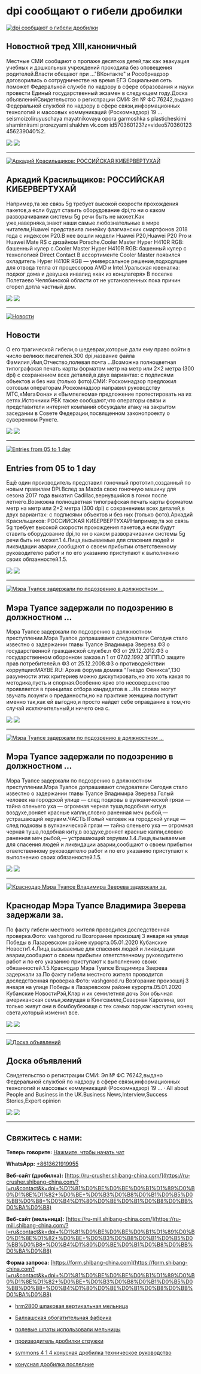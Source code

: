 # dpi сообщают о гибели дробилки

<a href="https://swt.shibang-china.com/?l=ru&img&k=dpi+%D1%81%D0%BE%D0%BE%D0%B1%D1%89%D0%B0%D1%8E%D1%82+%D0%BE+%D0%B3%D0%B8%D0%B1%D0%B5%D0%BB%D0%B8+%D0%B4%D1%80%D0%BE%D0%B1%D0%B8%D0%BB%D0%BA%D0%B8" target="_blank">![dpi сообщают о гибели дробилки](http://static.shibang-china.com/all-800x300/1015.jpg)</a>

## Новостной тред XIII,каноничный
Местные СМИ сообщают о пропаже десятков детей,так как эвакуация учебных и дошкольных учреждений проходила без оповещения родителей.Власти обещают при …&quot;ВКонтакте&quot; и Рособрнадзор договорились о сотрудничестве на время ЕГЭ Социальная сеть поможет Федеральной службе по надзору в сфере образования и науки провести Единый государственный экзамен в следующем году.Доска объявленийСвидетельство о регистрации СМИ: Эл № ФС 76242,выдано Федеральной службой по надзору в сфере связи,информационных технологий и массовых коммуникаций (Роскомнадзор) 19 …seismoizoliruyuschaya mayatnikovaya opora garmoshka s plasticheskimi sharnirnirami prorezyami shakhm vk.com id570360123?z=video570360123 456239040%2.


<a href="https://whatsapp.shibangsoft.com/WhatsApp.php" target="_blank" title="WhatsApp">![](http://static.shibang-china.com/icon/whatsapp.png)</a> <a href="https://swt.shibang-china.com/?l=ru&icon&k=dpi+%D1%81%D0%BE%D0%BE%D0%B1%D1%89%D0%B0%D1%8E%D1%82+%D0%BE+%D0%B3%D0%B8%D0%B1%D0%B5%D0%BB%D0%B8+%D0%B4%D1%80%D0%BE%D0%B1%D0%B8%D0%BB%D0%BA%D0%B8" target="_blank">![](http://static.shibang-china.com/icon/chat-ru.png)</a>

---

<a href="https://swt.shibang-china.com/?l=ru&img&k=dpi+%D1%81%D0%BE%D0%BE%D0%B1%D1%89%D0%B0%D1%8E%D1%82+%D0%BE+%D0%B3%D0%B8%D0%B1%D0%B5%D0%BB%D0%B8+%D0%B4%D1%80%D0%BE%D0%B1%D0%B8%D0%BB%D0%BA%D0%B8" target="_blank">![Аркадий Красильщиков: РОССИЙСКАЯ КИБЕРВЕРТУХАЙ](http://static.shibang-china.com/all-800x300/1132.jpg)</a>

## Аркадий Красильщиков: РОССИЙСКАЯ КИБЕРВЕРТУХАЙ
Например,та же связь 5g требует высокой скорости прохождения пакетов,а если будут ставить оборудование dpi,то ни о каком разворачивании системы 5g речи быть не может.Как уже,наверняка,знают наши самые любознательные в мире читатели,Huawei представила линейку флагманских смартфонов 2018 года с индексом P20.В нее вошли модели Huawei P20,Huawei P20 Pro и Huawei Mate RS c дизайном Porsche.Cooler Master Hyper H410R RGB: башенный кулер с.Cooler Master Hyper H410R RGB: башенный кулер с технологией Direct Contact В ассортименте Cooler Master появился охладитель Hyper H410R RGB — универсальное решение,подходящее для отвода тепла от процессоров AMD и Intel.Уральская ювеналка: поджог дома и девушка инвалид &#171;как из концлагеря&#187; В поселке Полетаево Челябинской области от не установленных пока причин сгорел дотла частный дом.


<a href="https://whatsapp.shibangsoft.com/WhatsApp.php" target="_blank" title="WhatsApp">![](http://static.shibang-china.com/icon/whatsapp.png)</a> <a href="https://swt.shibang-china.com/?l=ru&icon&k=dpi+%D1%81%D0%BE%D0%BE%D0%B1%D1%89%D0%B0%D1%8E%D1%82+%D0%BE+%D0%B3%D0%B8%D0%B1%D0%B5%D0%BB%D0%B8+%D0%B4%D1%80%D0%BE%D0%B1%D0%B8%D0%BB%D0%BA%D0%B8" target="_blank">![](http://static.shibang-china.com/icon/chat-ru.png)</a>

---

<a href="https://swt.shibang-china.com/?l=ru&img&k=dpi+%D1%81%D0%BE%D0%BE%D0%B1%D1%89%D0%B0%D1%8E%D1%82+%D0%BE+%D0%B3%D0%B8%D0%B1%D0%B5%D0%BB%D0%B8+%D0%B4%D1%80%D0%BE%D0%B1%D0%B8%D0%BB%D0%BA%D0%B8" target="_blank">![Новости](http://static.shibang-china.com/all-800x300/907.jpg)</a>

## Новости
О его трагической гибели,о шедеврах,которые дали ему право войти в число великих писателей.300 dpi,название файла Фамилия,Имя,Отчество,полевая почта …Возможна полноцветная типографская печать карты форматом метр на метр или 2&#215;2 метра (300 dpi) с сохранением всех деталей,в двух вариантах: с подписями объектов и без них (только фото).СМИ: Роскомнадзор предложил сотовым операторам.Роскомнадзор направил руководству МТС,&#171;МегаФона&#187; и &#171;Вымпелкома&#187; предложение протестировать на их сетях.Источники РБК также сообщают,что операторы связи и представители интернет компаний обсуждали атаку на закрытом заседании в Совете Федерации,посвященном законопроекту о суверенном Рунете.


<a href="https://whatsapp.shibangsoft.com/WhatsApp.php" target="_blank" title="WhatsApp">![](http://static.shibang-china.com/icon/whatsapp.png)</a> <a href="https://swt.shibang-china.com/?l=ru&icon&k=dpi+%D1%81%D0%BE%D0%BE%D0%B1%D1%89%D0%B0%D1%8E%D1%82+%D0%BE+%D0%B3%D0%B8%D0%B1%D0%B5%D0%BB%D0%B8+%D0%B4%D1%80%D0%BE%D0%B1%D0%B8%D0%BB%D0%BA%D0%B8" target="_blank">![](http://static.shibang-china.com/icon/chat-ru.png)</a>

---

<a href="https://swt.shibang-china.com/?l=ru&img&k=dpi+%D1%81%D0%BE%D0%BE%D0%B1%D1%89%D0%B0%D1%8E%D1%82+%D0%BE+%D0%B3%D0%B8%D0%B1%D0%B5%D0%BB%D0%B8+%D0%B4%D1%80%D0%BE%D0%B1%D0%B8%D0%BB%D0%BA%D0%B8" target="_blank">![Entries from 05 to 1 day](http://static.shibang-china.com/all-800x300/1494.jpg)</a>

## Entries from 05 to 1 day
Ещё один производитель представил гоночный прототип,созданный по новым правилам DPi.Вслед за Mazda свою гоночную машину для сезона 2017 года выкатил Cadillac,вернувшийся в гонки после летнего.Возможна полноцветная типографская печать карты форматом метр на метр или 2&#215;2 метра (300 dpi) с сохранением всех деталей,в двух вариантах: с подписями объектов и без них (только фото).Аркадий Красильщиков: РОССИЙСКАЯ КИБЕРВЕРТУХАЙНапример,та же связь 5g требует высокой скорости прохождения пакетов,а если будут ставить оборудование dpi,то ни о каком разворачивании системы 5g речи быть не может.1.4.Лица,вызываемые для спасения людей и ликвидации аварии,сообщают о своем прибытии ответственному руководителю работ и по его указанию приступают к выполнению своих обязанностей.1.5.


<a href="https://whatsapp.shibangsoft.com/WhatsApp.php" target="_blank" title="WhatsApp">![](http://static.shibang-china.com/icon/whatsapp.png)</a> <a href="https://swt.shibang-china.com/?l=ru&icon&k=dpi+%D1%81%D0%BE%D0%BE%D0%B1%D1%89%D0%B0%D1%8E%D1%82+%D0%BE+%D0%B3%D0%B8%D0%B1%D0%B5%D0%BB%D0%B8+%D0%B4%D1%80%D0%BE%D0%B1%D0%B8%D0%BB%D0%BA%D0%B8" target="_blank">![](http://static.shibang-china.com/icon/chat-ru.png)</a>

---

<a href="https://swt.shibang-china.com/?l=ru&img&k=dpi+%D1%81%D0%BE%D0%BE%D0%B1%D1%89%D0%B0%D1%8E%D1%82+%D0%BE+%D0%B3%D0%B8%D0%B1%D0%B5%D0%BB%D0%B8+%D0%B4%D1%80%D0%BE%D0%B1%D0%B8%D0%BB%D0%BA%D0%B8" target="_blank">![Мэра Туапсе задержали по подозрению в должностном …](http://static.shibang-china.com/all-800x300/1152.jpg)</a>

## Мэра Туапсе задержали по подозрению в должностном …
Мэра Туапсе задержали по подозрению в должностном преступлении.Мэра Туапсе допрашивают следователи Сегодня стало известно о задержании главы Туапсе Владимира Зверева.ФЗ о государственной гражданской службе.n ФЗ от 29.12.2012.ФЗ о государственном оборонном заказе.n 1 от 07.02.1992 ЗППП.О защите прав потребителей.n ФЗ от 25.12.2008.ФЗ о противодействии коррупции:MAYBE.RU: Архив форума домика &quot;Гнездо Феникса&quot;,13О разумности этих критериев можно дискутировать,но это хоть какая то методика,пусть и спорная.Особенно ярко это несовершенство проявляется в принципах отбора кандидатов в …На словах могут звучать лозунги о преданности,но на практике женщина поступит именно так,как ей выгодно,и просто найдет себе оправдание в том,что случай исключительный,и ничего она с.


<a href="https://whatsapp.shibangsoft.com/WhatsApp.php" target="_blank" title="WhatsApp">![](http://static.shibang-china.com/icon/whatsapp.png)</a> <a href="https://swt.shibang-china.com/?l=ru&icon&k=dpi+%D1%81%D0%BE%D0%BE%D0%B1%D1%89%D0%B0%D1%8E%D1%82+%D0%BE+%D0%B3%D0%B8%D0%B1%D0%B5%D0%BB%D0%B8+%D0%B4%D1%80%D0%BE%D0%B1%D0%B8%D0%BB%D0%BA%D0%B8" target="_blank">![](http://static.shibang-china.com/icon/chat-ru.png)</a>

---

<a href="https://swt.shibang-china.com/?l=ru&img&k=dpi+%D1%81%D0%BE%D0%BE%D0%B1%D1%89%D0%B0%D1%8E%D1%82+%D0%BE+%D0%B3%D0%B8%D0%B1%D0%B5%D0%BB%D0%B8+%D0%B4%D1%80%D0%BE%D0%B1%D0%B8%D0%BB%D0%BA%D0%B8" target="_blank">![Мэра Туапсе задержали по подозрению в должностном …](http://static.shibang-china.com/all-800x300/622.jpg)</a>

## Мэра Туапсе задержали по подозрению в должностном …
Мэра Туапсе задержали по подозрению в должностном преступлении.Мэра Туапсе допрашивают следователи Сегодня стало известно о задержании главы Туапсе Владимира Зверева.Голый человек на городской улице — след подковы в вулканической грязи — тайна оленьего уха — огромная черная туша,подобная киту,в воздухе,роняет красные капли,словно раненная меч рыбой,— устрашающий херувим.ЧАСТЬ IГолый человек на городской улице — след подковы в вулканической грязи — тайна оленьего уха — огромная черная туша,подобная киту,в воздухе,роняет красные капли,словно раненная меч рыбой,— устрашающий херувим.1.4.Лица,вызываемые для спасения людей и ликвидации аварии,сообщают о своем прибытии ответственному руководителю работ и по его указанию приступают к выполнению своих обязанностей.1.5.


<a href="https://whatsapp.shibangsoft.com/WhatsApp.php" target="_blank" title="WhatsApp">![](http://static.shibang-china.com/icon/whatsapp.png)</a> <a href="https://swt.shibang-china.com/?l=ru&icon&k=dpi+%D1%81%D0%BE%D0%BE%D0%B1%D1%89%D0%B0%D1%8E%D1%82+%D0%BE+%D0%B3%D0%B8%D0%B1%D0%B5%D0%BB%D0%B8+%D0%B4%D1%80%D0%BE%D0%B1%D0%B8%D0%BB%D0%BA%D0%B8" target="_blank">![](http://static.shibang-china.com/icon/chat-ru.png)</a>

---

<a href="https://swt.shibang-china.com/?l=ru&img&k=dpi+%D1%81%D0%BE%D0%BE%D0%B1%D1%89%D0%B0%D1%8E%D1%82+%D0%BE+%D0%B3%D0%B8%D0%B1%D0%B5%D0%BB%D0%B8+%D0%B4%D1%80%D0%BE%D0%B1%D0%B8%D0%BB%D0%BA%D0%B8" target="_blank">![Краснодар Мэра Туапсе Владимира Зверева задержали за.](http://static.shibang-china.com/all-800x300/1482.jpg)</a>

## Краснодар Мэра Туапсе Владимира Зверева задержали за.
По факту гибели местного жителя проводится доследственная проверка.Фото: vashgorod.ru Возгорание произошлj 3 января на улице Победы в Лазаревском районе курорта.05.01.2020 Кубанские Новости1.4.Лица,вызываемые для спасения людей и ликвидации аварии,сообщают о своем прибытии ответственному руководителю работ и по его указанию приступают к выполнению своих обязанностей.1.5.Краснодар Мэра Туапсе Владимира Зверева задержали за.По факту гибели местного жителя проводится доследственная проверка.Фото: vashgorod.ru Возгорание произошлj 3 января на улице Победы в Лазаревском районе курорта.05.01.2020 Кубанские НовостиРэй,Клэр и их семилетняя дочь Зои обычная американская семья,живущая в Кингсвилле,Северная Каролина, вот только живут они в бомбоубежище с тех самых пор,как наступил конец света,который изменил все.


<a href="https://whatsapp.shibangsoft.com/WhatsApp.php" target="_blank" title="WhatsApp">![](http://static.shibang-china.com/icon/whatsapp.png)</a> <a href="https://swt.shibang-china.com/?l=ru&icon&k=dpi+%D1%81%D0%BE%D0%BE%D0%B1%D1%89%D0%B0%D1%8E%D1%82+%D0%BE+%D0%B3%D0%B8%D0%B1%D0%B5%D0%BB%D0%B8+%D0%B4%D1%80%D0%BE%D0%B1%D0%B8%D0%BB%D0%BA%D0%B8" target="_blank">![](http://static.shibang-china.com/icon/chat-ru.png)</a>

---

<a href="https://swt.shibang-china.com/?l=ru&img&k=dpi+%D1%81%D0%BE%D0%BE%D0%B1%D1%89%D0%B0%D1%8E%D1%82+%D0%BE+%D0%B3%D0%B8%D0%B1%D0%B5%D0%BB%D0%B8+%D0%B4%D1%80%D0%BE%D0%B1%D0%B8%D0%BB%D0%BA%D0%B8" target="_blank">![Доска объявлений](http://static.shibang-china.com/all-800x300/787.jpg)</a>

## Доска объявлений
Свидетельство о регистрации СМИ: Эл № ФС 76242,выдано Федеральной службой по надзору в сфере связи,информационных технологий и массовых коммуникаций (Роскомнадзор) 19 …&nbsp;&#0183;&#32;All about People and Business in the UK.Business News,Interview,Success Stories,Expert opinion

<a href="https://whatsapp.shibangsoft.com/WhatsApp.php" target="_blank" title="WhatsApp">![](http://static.shibang-china.com/icon/whatsapp.png)</a> <a href="https://swt.shibang-china.com/?l=ru&icon&k=dpi+%D1%81%D0%BE%D0%BE%D0%B1%D1%89%D0%B0%D1%8E%D1%82+%D0%BE+%D0%B3%D0%B8%D0%B1%D0%B5%D0%BB%D0%B8+%D0%B4%D1%80%D0%BE%D0%B1%D0%B8%D0%BB%D0%BA%D0%B8" target="_blank">![](http://static.shibang-china.com/icon/chat-ru.png)</a>

---
## Свяжитесь с нами:

**Теперь говорите:** [Нажмите, чтобы начать чат](https://swt.shibang-china.com?l=ru&contact&k=dpi+%D1%81%D0%BE%D0%BE%D0%B1%D1%89%D0%B0%D1%8E%D1%82+%D0%BE+%D0%B3%D0%B8%D0%B1%D0%B5%D0%BB%D0%B8+%D0%B4%D1%80%D0%BE%D0%B1%D0%B8%D0%BB%D0%BA%D0%B8)

**WhatsApp:**  [+8613621919955](https://whatsapp.shibangsoft.com/WhatsApp.php)

**Веб-сайт (дробилка):** [https://ru-crusher.shibang-china.com/](https://ru-crusher.shibang-china.com/?l=ru&contact&k=dpi+%D1%81%D0%BE%D0%BE%D0%B1%D1%89%D0%B0%D1%8E%D1%82+%D0%BE+%D0%B3%D0%B8%D0%B1%D0%B5%D0%BB%D0%B8+%D0%B4%D1%80%D0%BE%D0%B1%D0%B8%D0%BB%D0%BA%D0%B8)

**Веб-сайт (мельница):** [https://ru-mill.shibang-china.com/](https://ru-mill.shibang-china.com/?l=ru&contact&k=dpi+%D1%81%D0%BE%D0%BE%D0%B1%D1%89%D0%B0%D1%8E%D1%82+%D0%BE+%D0%B3%D0%B8%D0%B1%D0%B5%D0%BB%D0%B8+%D0%B4%D1%80%D0%BE%D0%B1%D0%B8%D0%BB%D0%BA%D0%B8)

**Форма запроса:** [https://form.shibang-china.com](https://form.shibang-china.com?l=ru&contact&k=dpi+%D1%81%D0%BE%D0%BE%D0%B1%D1%89%D0%B0%D1%8E%D1%82+%D0%BE+%D0%B3%D0%B8%D0%B1%D0%B5%D0%BB%D0%B8+%D0%B4%D1%80%D0%BE%D0%B1%D0%B8%D0%BB%D0%BA%D0%B8)

* [hrm2800 шлаковая вертикальная мельница](../124/hrm2800%20%D1%88%D0%BB%D0%B0%D0%BA%D0%BE%D0%B2%D0%B0%D1%8F%20%D0%B2%D0%B5%D1%80%D1%82%D0%B8%D0%BA%D0%B0%D0%BB%D1%8C%D0%BD%D0%B0%D1%8F%20%D0%BC%D0%B5%D0%BB%D1%8C%D0%BD%D0%B8%D1%86%D0%B0.md)

* [Балхашская обогатительная фабрика](../121/%D0%91%D0%B0%D0%BB%D1%85%D0%B0%D1%88%D1%81%D0%BA%D0%B0%D1%8F%20%D0%BE%D0%B1%D0%BE%D0%B3%D0%B0%D1%82%D0%B8%D1%82%D0%B5%D0%BB%D1%8C%D0%BD%D0%B0%D1%8F%20%D1%84%D0%B0%D0%B1%D1%80%D0%B8%D0%BA%D0%B0.md)

* [полевые шпаты использовали мельницы](../123/%D0%BF%D0%BE%D0%BB%D0%B5%D0%B2%D1%8B%D0%B5%20%D1%88%D0%BF%D0%B0%D1%82%D1%8B%20%D0%B8%D1%81%D0%BF%D0%BE%D0%BB%D1%8C%D0%B7%D0%BE%D0%B2%D0%B0%D0%BB%D0%B8%20%D0%BC%D0%B5%D0%BB%D1%8C%D0%BD%D0%B8%D1%86%D1%8B.md)

* [производитель дробилки стружки](../125/%D0%BF%D1%80%D0%BE%D0%B8%D0%B7%D0%B2%D0%BE%D0%B4%D0%B8%D1%82%D0%B5%D0%BB%D1%8C%20%D0%B4%D1%80%D0%BE%D0%B1%D0%B8%D0%BB%D0%BA%D0%B8%20%D1%81%D1%82%D1%80%D1%83%D0%B6%D0%BA%D0%B8.md)

* [symmons 4 1 4 конусная дробилка техническое руководство](../124/symmons%204%201%204%20%D0%BA%D0%BE%D0%BD%D1%83%D1%81%D0%BD%D0%B0%D1%8F%20%D0%B4%D1%80%D0%BE%D0%B1%D0%B8%D0%BB%D0%BA%D0%B0%20%D1%82%D0%B5%D1%85%D0%BD%D0%B8%D1%87%D0%B5%D1%81%D0%BA%D0%BE%D0%B5%20%D1%80%D1%83%D0%BA%D0%BE%D0%B2%D0%BE%D0%B4%D1%81%D1%82%D0%B2%D0%BE.md)

* [конусная дробилка последние](../122/%D0%BA%D0%BE%D0%BD%D1%83%D1%81%D0%BD%D0%B0%D1%8F%20%D0%B4%D1%80%D0%BE%D0%B1%D0%B8%D0%BB%D0%BA%D0%B0%20%D0%BF%D0%BE%D1%81%D0%BB%D0%B5%D0%B4%D0%BD%D0%B8%D0%B5.md)